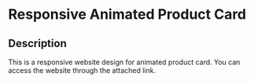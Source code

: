 # Responsive Animated Product Card

## Description

This is a responsive website design for animated product card. You can access the website through the attached link.
